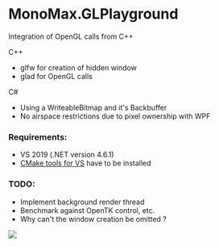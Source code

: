 # MonoMax.GLPlayground

Integration of OpenGL calls from C++

C++
- glfw for creation of hidden window
- glad for OpenGL calls

C#
- Using a WriteableBitmap and it's Backbuffer
- No airspace restrictions due to pixel ownership with WPF

### Requirements:
- VS 2019 (.NET version 4.6.1)
- [CMake tools for VS](https://docs.microsoft.com/en-us/cpp/build/cmake-projects-in-visual-studio?view=msvc-160) have to be installed

### TODO:
- Implement background render thread
- Benchmark against OpenTK control, etc.
- Why can't the window creation be omitted ?

![](gif_2.gif)
